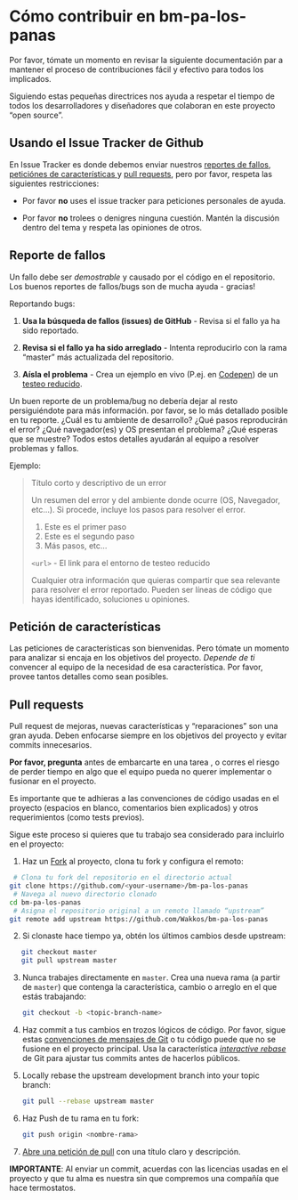 # Cómo contribuir en bm-pa-los-panas

Por favor, tómate un momento en revisar la siguiente documentación par a mantener el proceso de contribuciones fácil y efectivo para todos los implicados.

Siguiendo estas pequeñas directrices nos ayuda a respetar el tiempo de todos los desarrolladores y diseñadores que colaboran en este proyecto “open source”.


## Usando el Issue Tracker de Github

En Issue Tracker es donde debemos enviar nuestros [reportes de fallos](#reporte-de-fallos), [peticiónes de características ](#características) y [pull requests](#pull-requests), pero por favor, respeta las siguientes restricciones:

* Por favor **no** uses el issue tracker para peticiones personales de ayuda.

* Por favor **no** trolees o denigres ninguna cuestión. Mantén la discusión dentro del tema y respeta las opiniones de otros.

<a name="bugs"></a>
## Reporte de fallos

Un fallo debe ser _demostrable_ y causado por el código en el repositorio. Los buenos reportes de fallos/bugs son de mucha ayuda - gracias!

Reportando bugs:

1. **Usa la búsqueda de fallos (issues) de GitHub** - Revisa si el fallo ya ha sido reportado.

2. **Revisa si el fallo ya ha sido arreglado** - Intenta reproducirlo con la rama “master” más actualizada del repositorio.

3. **Aísla el problema** - Crea un ejemplo en vivo (P.ej. en [Codepen](http://codepen.io)) de un [testeo reducido](http://css-tricks.com/reduced-test-cases/).

Un buen reporte de un problema/bug no debería dejar al resto persiguiéndote para más información. por favor, se lo más detallado posible en tu reporte. ¿Cuál es tu ambiente de desarrollo? ¿Qué pasos reproducirán el error? ¿Qué navegador(es) y OS presentan el problema? ¿Qué esperas que se muestre? Todos estos detalles ayudarán al equipo a resolver problemas y fallos.

Ejemplo:

> Título corto y descriptivo de un error
>
> Un resumen del error y del ambiente donde ocurre (OS, Navegador, etc…). Si
  > procede, incluye los pasos para resolver el error.
>
> 1. Este es el primer paso
> 2.  Este es el segundo paso
> 3. Más pasos, etc...
>
> `<url>` - El link para el entorno de testeo reducido
>
> Cualquier otra información que quieras compartir que sea relevante
> para resolver el error reportado. Pueden ser líneas de código que hayas
  > identificado, soluciones u opiniones.


<a name="features"></a>
## Petición de características

Las peticiones de características son bienvenidas. Pero tómate un momento para analizar si encaja en los objetivos del proyecto.  *Depende de ti* convencer al equipo de la necesidad de esa característica. Por favor, provee tantos detalles como sean posibles.

<a name="pull-requests"></a>
## Pull requests

Pull request de mejoras, nuevas características y “reparaciones” son una gran ayuda. Deben enfocarse siempre en los objetivos del proyecto y evitar commits innecesarios.

**Por favor, pregunta** antes de embarcarte en una tarea , o corres el riesgo de perder tiempo en algo que el equipo pueda no querer implementar o fusionar en el proyecto.

Es importante que te adhieras a las convenciones de código usadas en el proyecto (espacios en blanco, comentarios bien explicados) y otros requerimientos (como tests previos).

Sigue este proceso si quieres que tu trabajo sea considerado para incluirlo en el proyecto:

1. Haz un [Fork](http://help.github.com/fork-a-repo/) al proyecto, clona tu fork y configura el remoto:
```bash
 # Clona tu fork del repositorio en el directorio actual
git clone https://github.com/<your-username>/bm-pa-los-panas
 # Navega al nuevo directorio clonado
cd bm-pa-los-panas
 # Asigna el repositorio original a un remoto llamado “upstream”
git remote add upstream https://github.com/Wakkos/bm-pa-los-panas
```

2. Si clonaste hace tiempo ya, obtén los últimos cambios desde upstream:

```bash
   git checkout master
   git pull upstream master
   ```

3. Nunca trabajes directamente en `master`. Crea una nueva rama (a partir de `master`) que contenga la característica, cambio o arreglo en el que estás trabajando:

   ```bash
   git checkout -b <topic-branch-name>
   ```

4. Haz commit a tus cambios en trozos lógicos de código. Por favor, sigue estas [convenciones de mensajes de Git](http://tbaggery.com/2008/04/19/a-note-about-git-commit-messages.html) o tu código puede que no se fusione en el proyecto principal.  Usa la característica [_interactive rebase_](https://help.github.com/articles/interactive-rebase) de Git para ajustar tus commits antes de hacerlos públicos.

5. Locally rebase the upstream development branch into your topic branch:

   ```bash
   git pull --rebase upstream master
   ```

6. Haz Push de tu rama en tu fork:

   ```bash
   git push origin <nombre-rama>
   ```

10. [Abre una petición de pull](https://help.github.com/articles/using-pull-requests/)
    con una título claro y descripción.

**IMPORTANTE**: Al enviar un commit, acuerdas con las licencias usadas en el proyecto y que tu alma es nuestra sin que compremos una compañía que hace termostatos.

<a name="maintainers"></a>
